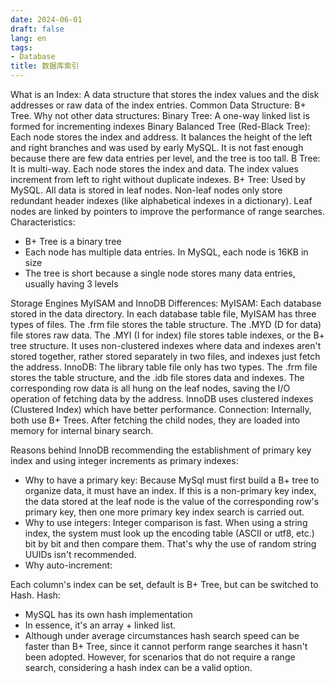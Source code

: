 ```yaml
---
date: 2024-06-01
draft: false
lang: en
tags:
- Database
title: 数据库索引
---
```


What is an Index: A data structure that stores the index values and the disk addresses or raw data of the index entries.
Common Data Structure: B+ Tree.
Why not other data structures: 
Binary Tree: A one-way linked list is formed for incrementing indexes
Binary Balanced Tree (Red-Black Tree): Each node stores the index and address. It balances the height of the left and right branches and was used by early MySQL. It is not fast enough because there are few data entries per level, and the tree is too tall.
B Tree: It is multi-way. Each node stores the index and data. The index values increment from left to right without duplicate indexes.
B+ Tree: Used by MySQL. All data is stored in leaf nodes. Non-leaf nodes only store redundant header indexes (like alphabetical indexes in a dictionary). Leaf nodes are linked by pointers to improve the performance of range searches.
Characteristics:
* B+ Tree is a binary tree
* Each node has multiple data entries. In MySQL, each node is 16KB in size
* The tree is short because a single node stores many data entries, usually having 3 levels

Storage Engines MyISAM and InnoDB 
Differences:
MyISAM: Each database stored in the data directory. In each database table file, MyISAM has three types of files. The .frm file stores the table structure. The .MYD (D for data) file stores raw data. The .MYI (I for index) file stores table indexes, or the B+ tree structure. It uses non-clustered indexes where data and indexes aren't stored together, rather stored separately in two files, and indexes just fetch the address.
InnoDB: The library table file only has two types. The .frm file stores the table structure, and the .idb file stores data and indexes. The corresponding row data is all hung on the leaf nodes, saving the I/O operation of fetching data by the address. InnoDB uses clustered indexes (Clustered Index) which have better performance.
Connection:
Internally, both use B+ Trees. After fetching the child nodes, they are loaded into memory for internal binary search.

Reasons behind InnoDB recommending the establishment of primary key index and using integer increments as primary indexes: 
* Why to have a primary key: Because MySql must first build a B+ tree to organize data, it must have an index. If this is a non-primary key index, the data stored at the leaf node is the value of the corresponding row's primary key, then one more primary key index search is carried out. 
* Why to use integers: Integer comparison is fast. When using a string index, the system must look up the encoding table (ASCII or utf8, etc.) bit by bit and then compare them. That's why the use of random string UUIDs isn't recommended.
* Why auto-increment: 

Each column's index can be set, default is B+ Tree, but can be switched to Hash.
Hash: 
* MySQL has its own hash implementation
* In essence, it's an array + linked list. 
* Although under average circumstances hash search speed can be faster than B+ Tree, since it cannot perform range searches it hasn't been adopted. However, for scenarios that do not require a range search, considering a hash index can be a valid option.